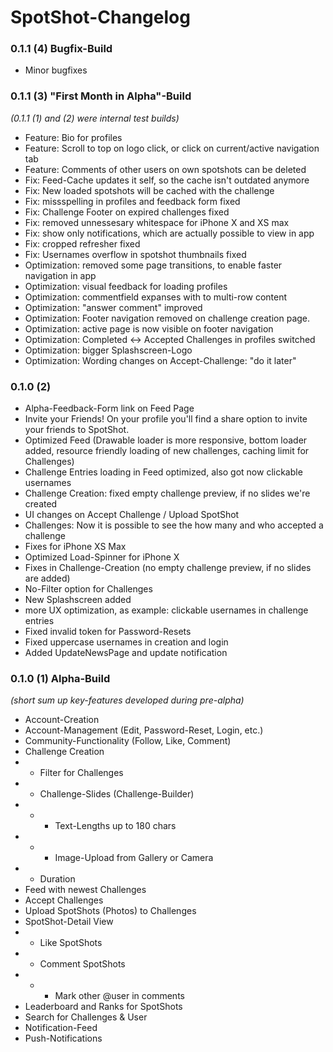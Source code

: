 # SpotShot-Changelog

### 0.1.1 (4) Bugfix-Build
- Minor bugfixes

### 0.1.1 (3) "First Month in Alpha"-Build
*(0.1.1 (1) and (2) were internal test builds)*

- Feature: Bio for profiles
- Feature: Scroll to top on logo click, or click on current/active navigation tab
- Feature: Comments of other users on own spotshots can be deleted
- Fix: Feed-Cache updates it self, so the cache isn't outdated anymore
- Fix: New loaded spotshots will be cached with the challenge
- Fix: missspelling in profiles and feedback form fixed
- Fix: Challenge Footer on expired challenges fixed
- Fix: removed unnessesary whitespace for iPhone X and XS max
- Fix: show only notifications, which are actually possible to view in app
- Fix: cropped refresher fixed
- Fix: Usernames overflow in spotshot thumbnails fixed
- Optimization: removed some page transitions, to enable faster navigation in app
- Optimization: visual feedback for loading profiles
- Optimization: commentfield expanses with to multi-row content
- Optimization: "answer comment" improved
- Optimization: Footer navigation removed on challenge creation page.
- Optimization: active page is now visible on footer navigation
- Optimization: Completed <-> Accepted Challenges in profiles switched
- Optimization: bigger Splashscreen-Logo
- Optimization: Wording changes on Accept-Challenge: "do it later"

### 0.1.0 (2)

- Alpha-Feedback-Form link on Feed Page
- Invite your Friends! On your profile you'll find a share option to invite your friends to SpotShot.
- Optimized Feed (Drawable loader is more responsive, bottom loader added, resource friendly loading of new challenges, caching limit for Challenges)
- Challenge Entries loading in Feed optimized, also got now clickable usernames
- Challenge Creation: fixed empty challenge preview, if no slides we're created
- UI changes on Accept Challenge / Upload SpotShot
- Challenges: Now it is possible to see the how many and who accepted a challenge
- Fixes for iPhone XS Max
- Optimized Load-Spinner for iPhone X
- Fixes in Challenge-Creation (no empty challenge preview, if no slides are added)
- No-Filter option for Challenges
- New Splashscreen added
- more UX optimization, as example: clickable usernames in challenge entries
- Fixed invalid token for Password-Resets
- Fixed uppercase usernames in creation and login
- Added UpdateNewsPage and update notification

### 0.1.0 (1) Alpha-Build
*(short sum up key-features developed during pre-alpha)*

- Account-Creation
- Account-Management (Edit, Password-Reset, Login, etc.)
- Community-Functionality (Follow, Like, Comment)
- Challenge Creation
- - Filter for Challenges
- - Challenge-Slides (Challenge-Builder)
- - - Text-Lengths up to 180 chars
- - - Image-Upload from Gallery or Camera
- - Duration
- Feed with newest Challenges
- Accept Challenges
- Upload SpotShots (Photos) to Challenges
- SpotShot-Detail View
- - Like SpotShots
- - Comment SpotShots
- - - Mark other \@user in comments
- Leaderboard and Ranks for SpotShots
- Search for Challenges & User
- Notification-Feed
- Push-Notifications
